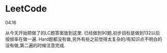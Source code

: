 # LeetCode


04.16

从今天开始把做了的LC题答案放到这里.
已经做到90题,初步目标是做到132以后按频率在做一遍. Hard题都没有做,另外有些之前觉得太复杂的/有知识点不明白的没有做,第二遍的时候注意完成.
